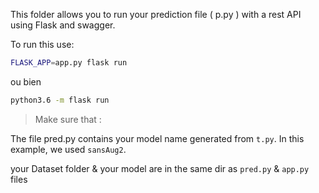 This folder allows you to run your prediction file ( p.py ) with a rest API using Flask and swagger.

To run this use: 

```bash
FLASK_APP=app.py flask run
```

ou bien


```bash
python3.6 -m flask run
```


> Make sure that :

The file pred.py contains your model name generated from ```t.py```. In this example, we used ```sansAug2```.

your Dataset folder & your model are in the same dir as ```pred.py``` & ```app.py``` files

